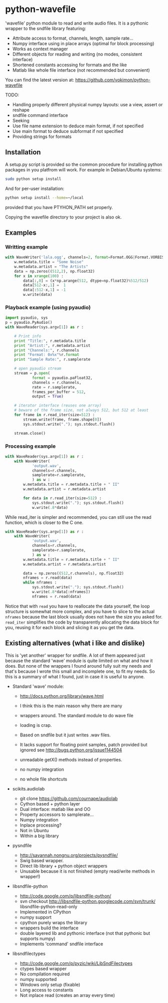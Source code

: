 python-wavefile
===============

'wavefile' python module to read and write audio files.
It is a pythonic wrapper to the sndfile library featuring:
* Attribute access to format, channels, length, sample rate...
* Numpy interface using in place arrays (optimal for block processing)
* Works as context manager
* Different objects for reading and writing (no modes, consistent interface)
* Shortened constants accessing for formats and the like
* Matlab like whole file interface (not recommended but convenient)

You can find the latest version at:
https://github.com/vokimon/python-wavefile

TODO:
* Handling properly different physical numpy layouts: use a view, assert or reshape
* sndfile command interface
* Seeking
* Use file name extension to deduce main format, if not specified
* Use main format to deduce subformat if not specified
* Providing strings for formats

Installation
------------

A setup.py script is provided so the common procedure for
installing python packages in you platfrom will work.
For example in Debian/Ubuntu systems:
```bash
sudo python setup install
```
And for per-user installation:
```bash
python setup install --home=~/local
```
provided that you have PTYHON_PATH set properly.

Copying the wavefile directory to your project is also ok.


Examples
--------

### Writting example
```python
with WaveWriter('lala.ogg', channels=2, format=Format.OGG|Format.VORBIS) as w :
	w.metadata.title = "Some Noise"
	w.metadata.artist = "The Artists"
	data = np.zeros((512,2), np.float32)
	for x in xrange(100) :
		data[:,0] = (x*np.arange(512, dtype=np.float32)%512/512)
		data[512-x:,1] =  1
		data[:512-x,1] = -1
		w.write(data)
```

### Playback example (using pyaudio)
```python
import pyaudio, sys
p = pyaudio.PyAudio()
with WaveReader(sys.argv[1]) as r :

	# Print info
	print "Title:", r.metadata.title
	print "Artist:", r.metadata.artist
	print "Channels:", r.channels
	print "Format: 0x%x"%r.format
	print "Sample Rate:", r.samplerate

	# open pyaudio stream
	stream = p.open(
			format = pyaudio.paFloat32,
			channels = r.channels,
			rate = r.samplerate,
			frames_per_buffer = 512,
			output = True)

	# iterator interface (reuses one array)
	# beware of the frame size, not always 512, but 512 at least
	for frame in r.read_iter(size=512) :
		stream.write(frame, frame.shape[0])
		sys.stdout.write("."); sys.stdout.flush()

	stream.close()
```

### Processing example

```python
with WaveReader(sys.argv[1]) as r :
	with WaveWriter(
			'output.wav',
			channels=r.channels,
			samplerate=r.samplerate,
			) as w :
		w.metadata.title = r.metadata.title + " II"
		w.metadata.artist = r.metadata.artist

		for data in r.read_iter(size=512) :
			sys.stdout.write("."); sys.stdout.flush()
			w.write(.8*data)
```

While read_iter is simpler and recommended,
you can still use the read function,
which is closer to the C one.

```python
with WaveReader(sys.argv[1]) as r :
	with WaveWriter(
			'output.wav',
			channels=r.channels,
			samplerate=r.samplerate,
			) as w :
		w.metadata.title = r.metadata.title + " II"
		w.metadata.artist = r.metadata.artist

		data = np.zeros((512,r.channels), np.float32)
		nframes = r.read(data)
		while nframes :
			sys.stdout.write("."); sys.stdout.flush()
			w.write(.8*data[:nframes])
			nframes = r.read(data)
```

Notice that with ```read``` you have to reallocate the data yourself,
the loop structure is somewhat more complex,
and you have to slice to the actual ```nframes``` because
the last block usually does not have the size you asked for.
```read_iter``` simplifies the code by transparently
allocating the data block for you, reusing it for each block
and slicing it as you get the data.


Existing alternatives (what i like and dislike)
-----------------------------------------------

This is 'yet another' wrapper for sndfile.
A lot of them appeared just because the standard
'wave' module is quite limited on what and how it does.
But none of the wrappers I found around fully suit my
needs and that's because I wrote this small and incomplete one,
to fit my needs.
So this is a summary of what I found, just in case it is useful to anyone.

- Standard 'wave' module:
	- http://docs.python.org/library/wave.html
	- I think this is the main reason why there are many
	- wrappers around. The standard module to do wave file
	- loading is crap.

	- Based on sndfile but it just writes .wav files.
	- It lacks support for floating point samples, patch provided
	  but ignored see http://bugs.python.org/issue1144504
	- unreadable getX() methods instead of properties.
	- no numpy integration
	- no whole file shortcuts

- scikits.audiolab
	- git clone https://github.com/cournape/audiolab
	- Cython based + python layer
	- Dual interface: matlab like and OO
	- Property accessors to samplerate...
	- Numpy integration
	- Inplace processing?
	- Not in Ubuntu
	- Within a big library

- pysndfile
	- http://savannah.nongnu.org/projects/pysndfile/
	- Swig based wrapper.
	- Direct lib library + python object wrappers
	- Unusable because it is not finished (empty read/write methods in wrapper!)

- libsndfile-python
	- http://code.google.com/p/libsndfile-python/
	- svn checkout http://libsndfile-python.googlecode.com/svn/trunk/ libsndfile-python-read-only
	- Implemented in CPython
	- numpy support
	- cpython purely wraps the library
	- wrappers build the interface
	- double layered lib and pythonic interface (not that pythonic but supports numpy)
	- Implements 'command' sndfile interface

- libsndfilectypes
	- http://code.google.com/p/pyzic/wiki/LibSndFilectypes
	- ctypes based wrapper
	- No compilation required
	- numpy supported
	- Windows only setup (fixable)
	- Long access to constants
	- Not inplace read (creates an array every time)




